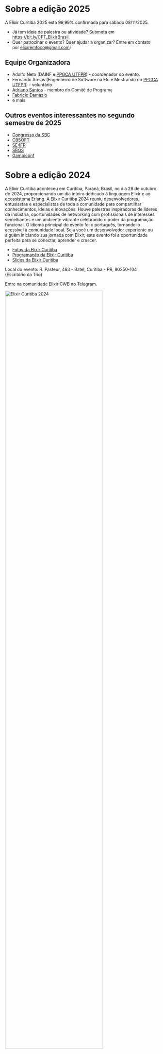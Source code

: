 
# Sobre a edição 2025

A Elixir Curitiba 2025 está 99,99% confirmada para sábado 08/11/2025.

- Já tem ideia de palestra ou atividade? Submeta em <https://bit.ly/CFT_ElixirBrasil>.
- Quer patrocinar o evento?  Quer ajudar a organizar? Entre em contato por elixiremfoco@gmail.com!

  


## Equipe Organizadora

- Adolfo Neto (DAINF e [PPGCA UTFPR](https://www.utfpr.edu.br/cursos/programas-de-pos-graduacao/ppgca-ct)) - coordenador do evento.
- Fernando Areias (Engenheiro de Software na Elo e Mestrando no [PPGCA UTFPR](https://www.utfpr.edu.br/cursos/programas-de-pos-graduacao/ppgca-ct)) - voluntário
- [Adriano Santos](https://github.com/sleipnir) - membro do Comitê de Programa
- [Fabricio Damazio](https://github.com/FabriDamazio)
- e mais


## Outros eventos interessantes no segundo semestre de 2025

- [Congresso da SBC](https://csbc.sbc.org.br/2025/)
- [CBSOFT](https://cbsoft.sbc.org.br/2025/cbsoft/)
- [SE4FP](https://se4fp.github.io/2025/)
- [SBQS](https://sbqs.sbc.org.br/2025/index.php/pt/)
- [Gambiconf](https://gambiconf.dev/)

# Sobre a edição 2024

A Elixir Curitiba aconteceu em Curitiba, Paraná, Brasil, no dia 26 de outubro de 2024, proporcionando um dia inteiro dedicado à linguagem Elixir e ao ecossistema Erlang. A Elixir Curitiba 2024 reuniu desenvolvedores, entusiastas e especialistas de toda a comunidade para compartilhar conhecimentos, ideias e inovações. Houve palestras inspiradoras de líderes da indústria, oportunidades de networking com profissionais de interesses semelhantes e um ambiente vibrante celebrando o poder da programação funcional. O idioma principal do evento foi o português, tornando-o acessível à comunidade local. Seja você um desenvolvedor experiente ou alguém iniciando sua jornada com Elixir, este evento foi a oportunidade perfeita para se conectar, aprender e crescer.



- [Fotos da Elixir Curitiba](./fotos/)
- [Programação da Elixir Curitiba](programacao.md)
- [Slides da Elixir Curitiba](./slides/)


<!-- [Chamada de Palestras / Call for Talks](https://bit.ly/3WVraf5) -->

Local do evento: R. Pasteur, 463 - Batel, Curitiba - PR, 80250-104 (Escritório da Trio)


Entre na comunidade [Elixir CWB](https://t.me/elixir_cwb) no Telegram.

<img src="images/Sympla.jpg" alt="Elixir Curitiba 2024" style="width: 80%;">


<!-- Site para inscrição: <https://www.sympla.com.br/evento/elixir-curitiba-2024/2613881> -->

<!-- Descrição original:

Junte-se a nós em Curitiba, Paraná, Brasil, no dia 26 de outubro de 2024, para um dia inteiro dedicado à linguagem Elixir e ao ecossistema Erlang. A Elixir Curitiba 2024 reunirá desenvolvedores, entusiastas e especialistas de toda a comunidade para compartilhar conhecimentos, ideias e inovações. Espere palestras inspiradoras de líderes da indústria, oportunidades de networking com profissionais que compartilham os mesmos interesses e um ambiente vibrante celebrando o poder da programação funcional. O idioma principal do evento será o português, tornando-o acessível à comunidade local. Seja você um desenvolvedor experiente ou esteja apenas começando sua jornada com Elixir, este evento é a oportunidade perfeita para se conectar, aprender e crescer. Não perca a chance de fazer parte do movimento Elixir no Brasil!

-->



<!-- 

<img src="images/Sympla.jpeg" alt="Dados sobre a Elixir Curitiba 2024" style="width: 70%;">

![Data da Elixir Curitiba 2024](https://github.com/user-attachments/assets/6aada0d3-0c0b-4a7e-8095-791929551207)
-->

Organizador: [Adolfo Neto](https://elixircuritiba.github.io/) - [DAINF UTFPR](https://dainf.ct.utfpr.edu.br/) e [PPGCA](https://www.utfpr.edu.br/cursos/coordenacoes/stricto-sensu/ppgca-ct)

[Comissão Organizadora](organizacao.md)

Apoio:
- [Trio Pagamentos](https://bit.ly/46Blavj)
- [Turn.io](https://www.turn.io/)
- [Podcast Elixir em Foco](https://bit.ly/4clOOpD)
- [Emílias - Armação em Bits](https://bit.ly/46DJa0M)
- [Programa de Pós-Graduação em Computação Aplicada da UTFPR Curitiba](https://bit.ly/4dfARLe)
- [Rede Emílias de Podcasts](https://fronteirases.github.io/redeemilias/)
